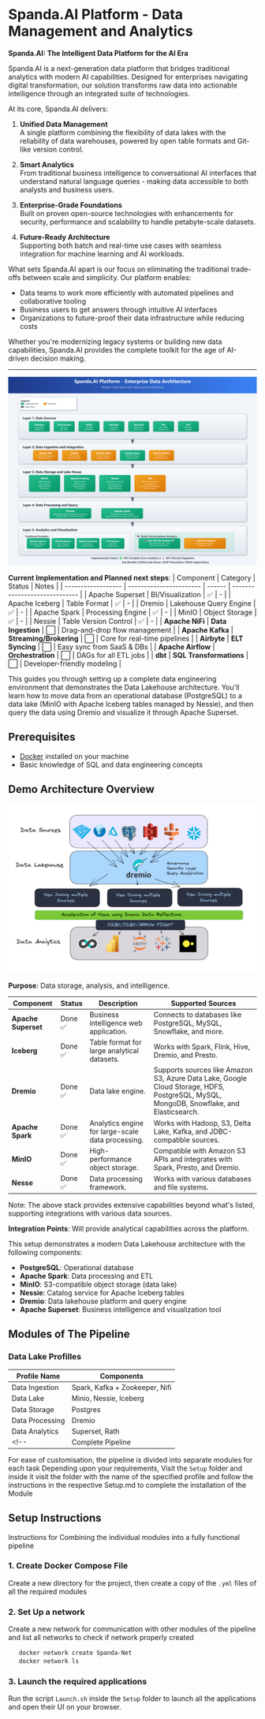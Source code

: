 # Spanda.AI Platform - Data Management and Analytics

**Spanda.AI: The Intelligent Data Platform for the AI Era**

Spanda.AI is a next-generation data platform that bridges traditional analytics with modern AI capabilities. Designed for enterprises navigating digital transformation, our solution transforms raw data into actionable intelligence through an integrated suite of technologies.

At its core, Spanda.AI delivers:

1. **Unified Data Management**  
   A single platform combining the flexibility of data lakes with the reliability of data warehouses, powered by open table formats and Git-like version control.

2. **Smart Analytics**  
   From traditional business intelligence to conversational AI interfaces that understand natural language queries - making data accessible to both analysts and business users.

3. **Enterprise-Grade Foundations**  
   Built on proven open-source technologies with enhancements for security, performance and scalability to handle petabyte-scale datasets.

4. **Future-Ready Architecture**  
   Supporting both batch and real-time use cases with seamless integration for machine learning and AI workloads.

What sets Spanda.AI apart is our focus on eliminating the traditional trade-offs between scale and simplicity. Our platform enables:
- Data teams to work more efficiently with automated pipelines and collaborative tooling
- Business users to get answers through intuitive AI interfaces
- Organizations to future-proof their data infrastructure while reducing costs

Whether you're modernizing legacy systems or building new data capabilities, Spanda.AI provides the complete toolkit for the age of AI-driven decision making.

---


![Data Pipeline](images/data_pipeline.png)


**Current Implementation and Planned next steps**:
| Component          | Category                | Status | Notes                         |
| ------------------ | ----------------------- | ------ | ----------------------------- |
| Apache Superset    | BI/Visualization        | ✅      |           -                    |
| Apache Iceberg     | Table Format            | ✅      |           -                    |
| Dremio             | Lakehouse Query Engine  | ✅      |           -                    |
| Apache Spark       | Processing Engine       | ✅      |           -                    |
| MinIO              | Object Storage          | ✅      |           -                    |
| Nessie             | Table Version Control   | ✅      |           -                    |
| **Apache NiFi**    | **Data Ingestion**      | ⬜️     | Drag-and-drop flow management |
| **Apache Kafka**   | **Streaming/Brokering** | ⬜️     | Core for real-time pipelines  |
| **Airbyte**        | **ELT Syncing**         | ⬜️     | Easy sync from SaaS & DBs     |
| **Apache Airflow** | **Orchestration**       | ⬜️     | DAGs for all ETL jobs         |
| **dbt**            | **SQL Transformations** | ⬜️     | Developer-friendly modeling   |


This guides you through setting up a complete data engineering environment that demonstrates the Data Lakehouse architecture. You'll learn how to move data from an operational database (PostgreSQL) to a data lake (MinIO with Apache Iceberg tables managed by Nessie), and then query the data using Dremio and visualize it through Apache Superset.

## Prerequisites

- [Docker](https://www.docker.com/products/docker-desktop/) installed on your machine
- Basic knowledge of SQL and data engineering concepts

## Demo Architecture Overview

![Data Architecture](images/data_architecture.png)

**Purpose**: Data storage, analysis, and intelligence.

| Component | Status | Description | Supported Sources |
|-----------|--------|-------------|--------------------|
| **Apache Superset** | Done ✅ | Business intelligence web application. | Connects to databases like PostgreSQL, MySQL, Snowflake, and more. |
| **Iceberg** | Done ✅ | Table format for large analytical datasets. | Works with Spark, Flink, Hive, Dremio, and Presto. |
| **Dremio** | Done ✅ | Data lake engine. | Supports sources like Amazon S3, Azure Data Lake, Google Cloud Storage, HDFS, PostgreSQL, MySQL, MongoDB, Snowflake, and Elasticsearch. |
| **Apache Spark** | Done ✅ | Analytics engine for large-scale data processing. | Works with Hadoop, S3, Delta Lake, Kafka, and JDBC-compatible sources. |
| **MinIO** | Done ✅ | High-performance object storage. | Compatible with Amazon S3 APIs and integrates with Spark, Presto, and Dremio. |
| **Nesse** | Done ✅ | Data processing framework. | Works with various databases and file systems. |

Note: The above stack provides extensive capabilities beyond what's listed, supporting integrations with various data sources.

**Integration Points**: Will provide analytical capabilities across the platform.


This setup demonstrates a modern Data Lakehouse architecture with the following components:

- **PostgreSQL**: Operational database
- **Apache Spark**: Data processing and ETL
- **MinIO**: S3-compatible object storage (data lake)
- **Nessie**: Catalog service for Apache Iceberg tables
- **Dremio**: Data lakehouse platform and query engine
- **Apache Superset**: Business intelligence and visualization tool


## Modules of The Pipeline
### Data Lake Profilles
| Profile Name          | Components                |
| ------------------ | ----------------------- | 
| Data Ingestion   | Spark, Kafka + Zookeeper, Nifi        |
| Data Lake   | Minio, Nessie, Iceberg         | 
| Data Storage   | Postgres         | 
| Data Processing   | Dremio         | 
| Data Analytics   | Superset, Rath         | 
<!-- | Complete Pipeline   | Postgres, Spark, Kafka + Zookeeper, Minio, Nessie, Dremio, Superset         |  -->

For ease of customisation, the pipeline is divided into separate modules for each task
Depending upon your requirements, Visit the `Setup` folder and inside it visit the folder with the name of the specified profile and follow the instructions in the respective Setup.md to complete the installation of the Module

## Setup Instructions
Instructions for Combining the individual modules into a fully functional pipeline
### 1. Create Docker Compose File

Create a new directory for the project, then create a copy of the `.yml` files of all the required modules 

### 2. Set Up a network 
Create a new network for communication with other modules of the pipeline and list all networks to check if network properly created
```bash
   docker network create Spanda-Net
   docker network ls
   ```

### 3. Launch the required applications
Run the script `Launch.sh` inside the `Setup` folder to launch all the applications and open their UI on your browser.

